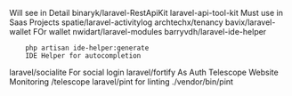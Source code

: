 Will see in Detail
            binaryk/laravel-RestApiKit
            laravel-api-tool-kit
Must use in Saas Projects
            spatie/laravel-activitylog
            archtechx/tenancy
            bavix/laravel-wallet  FOr wallet
nwidart/laravel-modules
barryvdh/laravel-ide-helper
        
        php artisan ide-helper:generate
        IDE Helper for autocompletion
laravel/socialite
        For social login
laravel/fortify
        As Auth 
Telescope
        Website Monitoring
        /telescope
laravel/pint
        for linting
         ./vendor/bin/pint


